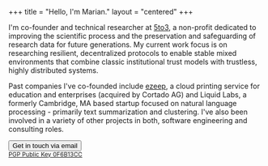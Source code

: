 +++
title = "Hello, I'm Marian."
layout = "centered"
+++

<div class="img-profile"></div>

I'm co-founder and technical researcher at <a href="https://www.5to3.io">5to3</a>, a non-profit dedicated to improving the scientific process and the preservation and safeguarding of research data for future generations. My current work focus is on researching resilient, decentralized protocols to enable stable mixed environments that combine classic institutional trust models with trustless, highly distributed systems.

Past companies I've co-founded include <a href="http://www.ezeep.com">ezeep</a>, a cloud printing service for education and enterprises (acquired by Cortado AG) and Liquid Labs, a formerly Cambridge, MA based startup focused on natural language processing - primarily text summarization and clustering. I've also been involved in a variety of other projects in both, software engineering and consulting roles.

<a href="mailto:marian@5to3.io"><button class="btn-contact">Get in touch via email</button></a>
<br><small><a href="https://pgp.mit.edu/pks/lookup?op=get&search=0x9877B5C70F6B13CC">PGP Public Key 0F6B13CC</a></b></small>

